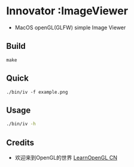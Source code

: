 # Innovator :ImageViewer

+ MacOS openGL(GLFW) simple Image Viewer

## Build
```
make
```

## Quick
```
./bin/iv -f example.png
```

## Usage
```bash
./bin/iv -h
```

## Credits
+ 欢迎来到OpenGL的世界 [LearnOpenGL CN](https://learnopengl-cn.github.io/)
